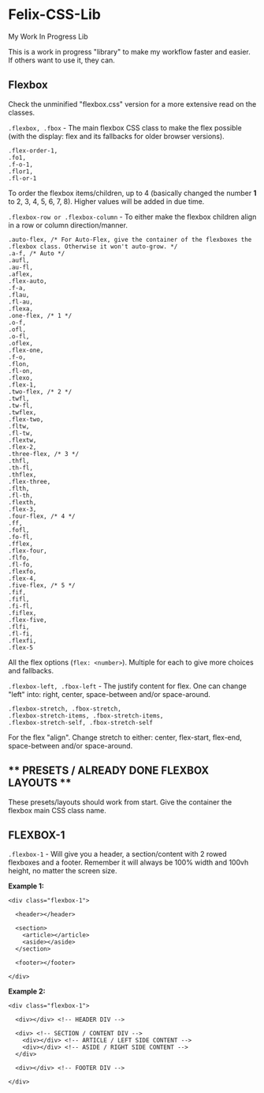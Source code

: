 # Felix-CSS-Lib
My Work In Progress Lib

This is a work in progress "library" to make my workflow faster and easier. If others want to use it, they can.

Flexbox
-------------------------------------

Check the unminified "flexbox.css" version for a more extensive read on the classes.


`.flexbox, .fbox` - The main flexbox CSS class to make the flex possible (with the display: flex and its fallbacks for older browser versions).

```
.flex-order-1,
.fo1,
.f-o-1,
.flor1,
.fl-or-1
```
To order the flexbox items/children, up to 4 (basically changed the number **1** to 2, 3, 4, 5, 6, 7, 8). Higher values will be added in due time.

`.flexbox-row or .flexbox-column` - To either make the flexbox children align in a row or column direction/manner.

```
.auto-flex, /* For Auto-Flex, give the container of the flexboxes the .flexbox class. Otherwise it won't auto-grow. */
.a-f, /* Auto */
.aufl,
.au-fl,
.aflex,
.flex-auto,
.f-a,
.flau,
.fl-au,
.flexa,
.one-flex, /* 1 */
.o-f,
.ofl,
.o-fl,
.oflex,
.flex-one,
.f-o,
.flon,
.fl-on,
.flexo,
.flex-1,
.two-flex, /* 2 */
.twfl,
.tw-fl,
.twflex,
.flex-two,
.fltw,
.fl-tw,
.flextw,
.flex-2,
.three-flex, /* 3 */
.thfl,
.th-fl,
.thflex,
.flex-three,
.flth,
.fl-th,
.flexth,
.flex-3,
.four-flex, /* 4 */
.ff,
.fofl,
.fo-fl,
.fflex,
.flex-four,
.flfo,
.fl-fo,
.flexfo,
.flex-4,
.five-flex, /* 5 */
.fif,
.fifl,
.fi-fl,
.fiflex,
.flex-five,
.flfi,
.fl-fi,
.flexfi,
.flex-5
```
All the flex options (`flex: <number>`). Multiple for each to give more choices and fallbacks.

`.flexbox-left, .fbox-left` - The justify content for flex. One can change "left" into: right, center, space-between and/or space-around.

```
.flexbox-stretch, .fbox-stretch,
.flexbox-stretch-items, .fbox-stretch-items,
.flexbox-stretch-self, .fbox-stretch-self
```
For the flex "align". Change stretch to either: center, flex-start, flex-end, space-between and/or space-around.

** PRESETS / ALREADY DONE FLEXBOX LAYOUTS **
--------------------------------------------
These presets/layouts should work from start. Give the container the flexbox main CSS class name.

FLEXBOX-1
--------------------------------------------
`.flexbox-1` - Will give you a header, a section/content with 2 rowed flexboxes and a footer. Remember it will always be 100% width and 100vh height, no matter the screen size.

**Example 1:**
```
<div class="flexbox-1">

  <header></header>
  
  <section>
    <article></article>
    <aside></aside>
  </section>
  
  <footer></footer>
  
</div>
```
**Example 2:**
```
<div class="flexbox-1">

  <div></div> <!-- HEADER DIV -->
  
  <div> <!-- SECTION / CONTENT DIV -->
    <div></div> <!-- ARTICLE / LEFT SIDE CONTENT -->
    <div></div> <!-- ASIDE / RIGHT SIDE CONTENT -->
  </div>
  
  <div></div> <!-- FOOTER DIV -->
  
</div>
```


